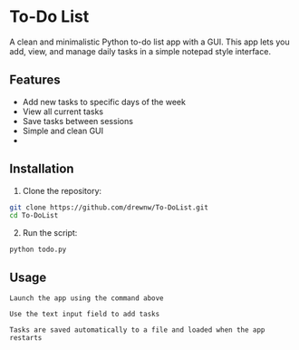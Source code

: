 # To-Do List

A clean and minimalistic Python to-do list app with a GUI. This app lets you add, view, and manage daily tasks in a simple notepad style interface.

## Features

- Add new tasks to specific days of the week
- View all current tasks
- Save tasks between sessions
- Simple and clean GUI
- 
## Installation

1. Clone the repository:

```bash
git clone https://github.com/drewnw/To-DoList.git
cd To-DoList
```

2. Run the script:

```python todo.py```


   
## Usage

    Launch the app using the command above

    Use the text input field to add tasks

    Tasks are saved automatically to a file and loaded when the app restarts
